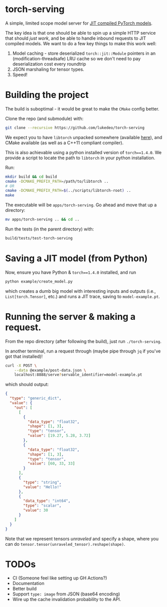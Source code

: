 # torch-serving

A simple, limited scope model server for [JIT compiled PyTorch models](https://pytorch.org/docs/stable/jit.html).

The key idea is that one should be able to spin up a simple HTTP service that should *just work*, and be able to handle inbound requests to JIT compiled models. We want to do a few key things to make this work well:

1. Model caching - store deserialized `torch::jit::Module` pointers in an (modification-threadsafe) LRU cache so we don't need to pay deserialization cost every roundtrip
2. JSON marshaling for tensor types.
3. Speed!

# Building the project

The build is suboptimal - it would be great to make the `CMake` config better. 

Clone the repo (and submodule) with:

```bash
git clone --recursive https://github.com/lukedeo/torch-serving
```

We expect you to have `libtorch` unpacked somewhere (available [here](https://download.pytorch.org/libtorch/nightly/cpu/libtorch-macos-latest.zip)), and CMake available (as well as a C++11 compliant compiler).

This is also achievable using a python installed version of `torch==1.4.0`. We provide a script to locate the path to `libtorch` in your python installation.

Run:

```bash
mkdir build && cd build
cmake -DCMAKE_PREFIX_PATH=/path/to/libtorch ..
# OR
cmake -DCMAKE_PREFIX_PATH=$(../scripts/libtorch-root) ..
make
```

The executable will be `apps/torch-serving`. Go ahead and move that up a directory:

```bash
mv apps/torch-serving .. && cd ..
```

Run the tests (in the parent directory) with:

```bash
build/tests/test-torch-serving
```

# Saving a JIT model (from Python)

Now, ensure you have Python & `torch==1.4.0` installed, and run


```bash
python example/create_model.py
```

which creates a dumb big model with interesting inputs and outputs (i.e., `List[torch.Tensor]`, etc.) and runs a JIT trace, saving to `model-example.pt`.


# Running the server & making a request.

From the repo directory (after following the build), just run `./torch-serving`.

In another terminal, run a request through (maybe pipe through `jq` if you've got that installed)!

```bash
curl -X POST \
    --data @example/post-data.json \
    localhost:8888/serve?servable_identifier=model-example.pt
```

which should output:

```json
{
  "type": "generic_dict",
  "value": {
    "out": [
      [
        {
          "data_type": "float32",
          "shape": [1, 3],
          "type": "tensor",
          "value": [19.27, 5.28, 3.72]
        },
        {
          "data_type": "float32",
          "shape": [1, 3],
          "type": "tensor",
          "value": [60, 33, 33]
        }
      ],
      {
        "type": "string",
        "value": "Hello!"
      },
      {
        "data_type": "int64",
        "type": "scalar",
        "value": 30
      }
    ]
  }
}
```

Note that we represent tensors *unraveled* and specify a shape, where you can do `tensor.tensor(unraveled_tensor).reshape(shape)`.


# TODOs

* CI (Someone feel like setting up GH Actions?)
* Documentation
* Better build
* Support `type: image`  from JSON (base64 encoding)
* Wire up the cache invalidation probability to the API.
